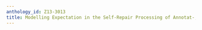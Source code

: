 ```yaml
---
anthology_id: Z13-3013
title: Modelling Expectation in the Self-Repair Processing of Annotat-, um, Listeners
---
```

